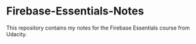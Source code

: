 # Firebase-Essentials-Notes

This repository contains my notes for the Firebase Essentials course from Udacity.
